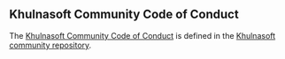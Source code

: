 ## Khulnasoft Community Code of Conduct

The [Khulnasoft Community Code of Conduct](https://github.com/khulnasoft/community/blob/main/CODE-OF-CONDUCT.md) is defined in the [Khulnasoft community repository](https://github.com/khulnasoft/community).
